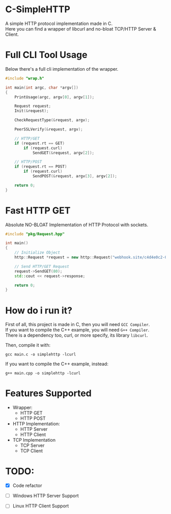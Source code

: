 # C-SimpleHTTP
A simple HTTP protocol implementation made in C.  
Here you can find a wrapper of libcurl and no-bloat TCP/HTTP Server & Client.

# Full CLI Tool Usage
Below there's a full cli implementation of the wrapper.
```c++
#include "wrap.h"

int main(int argc, char *argv[])
{
    PrintUsage(argc, argv[0], argv[1]);

    Request request;
    Init(&request);

    CheckRequestType(&request, argv);

    PeerSSLVerify(&request, argv);

    // HTTP/GET
    if (request.rt == GET)
        if (request.curl)
            SendGET(&request, argv[2]);

    // HTTP/POST
    if (request.rt == POST)
        if (request.curl)
            SendPOST(&request, argv[3], argv[2]);

    return 0;
}
```  

# Fast HTTP GET 
Absolute NO-BLOAT Implementation of HTTP Protocol with sockets.
```c++
#include "pkg/Request.hpp"

int main()
{
    // Initialize Object
    http::Request *request = new http::Request("webhook.site/c4d4e0c2-013c-440b-9f65-fc98a8bd3811");

    // Send HTTP/GET Request
    request->SendGET(80);
    std::cout << request->response;

    return 0;
}
```  

# How do i run it?
First of all, this project is made in C, then you will need `GCC Compiler`.  
If you want to compile the C++ example, you will need `G++ Compiler`.  
There is a dependency too, curl, or more specify, its library `libcurl`.  

Then, compile it with:  
```
gcc main.c -o simplehttp -lcurl
```

If you want to compile the C++ example, instead:
```
g++ main.cpp -o simplehttp -lcurl
```

# Features Supported
- Wrapper:
    - HTTP GET
    - HTTP POST
- HTTP Implementation:
    - HTTP Server 
    - HTTP Client
- TCP Implementation
    - TCP Server
    - TCP Client

# TODO:
- [x] Code refactor
- [ ] Windows HTTP Server Support
- [ ] Linux HTTP Client Support
 
